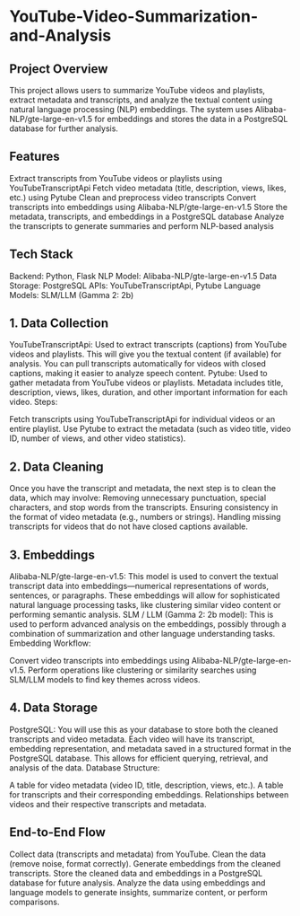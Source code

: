# YouTube-Video-Summarization-and-Analysis

## Project Overview
This project allows users to summarize YouTube videos and playlists, extract metadata and transcripts, and analyze the textual content using natural language processing (NLP) embeddings. The system uses Alibaba-NLP/gte-large-en-v1.5 for embeddings and stores the data in a PostgreSQL database for further analysis.

## Features
Extract transcripts from YouTube videos or playlists using YouTubeTranscriptApi
Fetch video metadata (title, description, views, likes, etc.) using Pytube
Clean and preprocess video transcripts
Convert transcripts into embeddings using Alibaba-NLP/gte-large-en-v1.5
Store the metadata, transcripts, and embeddings in a PostgreSQL database
Analyze the transcripts to generate summaries and perform NLP-based analysis

## Tech Stack
Backend: Python, Flask
NLP Model: Alibaba-NLP/gte-large-en-v1.5
Data Storage: PostgreSQL
APIs: YouTubeTranscriptApi, Pytube
Language Models: SLM/LLM (Gamma 2: 2b)

## 1. Data Collection
YouTubeTranscriptApi: Used to extract transcripts (captions) from YouTube videos and playlists. This will give you the textual content (if available) for analysis.
You can pull transcripts automatically for videos with closed captions, making it easier to analyze speech content.
Pytube: Used to gather metadata from YouTube videos or playlists.
Metadata includes title, description, views, likes, duration, and other important information for each video.
Steps:

Fetch transcripts using YouTubeTranscriptApi for individual videos or an entire playlist.
Use Pytube to extract the metadata (such as video title, video ID, number of views, and other video statistics).
## 2. Data Cleaning
Once you have the transcript and metadata, the next step is to clean the data, which may involve:
Removing unnecessary punctuation, special characters, and stop words from the transcripts.
Ensuring consistency in the format of video metadata (e.g., numbers or strings).
Handling missing transcripts for videos that do not have closed captions available.
## 3. Embeddings
Alibaba-NLP/gte-large-en-v1.5: This model is used to convert the textual transcript data into embeddings—numerical representations of words, sentences, or paragraphs.
These embeddings will allow for sophisticated natural language processing tasks, like clustering similar video content or performing semantic analysis.
SLM / LLM (Gamma 2: 2b model): This is used to perform advanced analysis on the embeddings, possibly through a combination of summarization and other language understanding tasks.
Embedding Workflow:

Convert video transcripts into embeddings using Alibaba-NLP/gte-large-en-v1.5.
Perform operations like clustering or similarity searches using SLM/LLM models to find key themes across videos.
## 4. Data Storage
PostgreSQL: You will use this as your database to store both the cleaned transcripts and video metadata.
Each video will have its transcript, embedding representation, and metadata saved in a structured format in the PostgreSQL database.
This allows for efficient querying, retrieval, and analysis of the data.
Database Structure:

A table for video metadata (video ID, title, description, views, etc.).
A table for transcripts and their corresponding embeddings.
Relationships between videos and their respective transcripts and metadata.
## End-to-End Flow
Collect data (transcripts and metadata) from YouTube.
Clean the data (remove noise, format correctly).
Generate embeddings from the cleaned transcripts.
Store the cleaned data and embeddings in a PostgreSQL database for future analysis.
Analyze the data using embeddings and language models to generate insights, summarize content, or perform comparisons.

